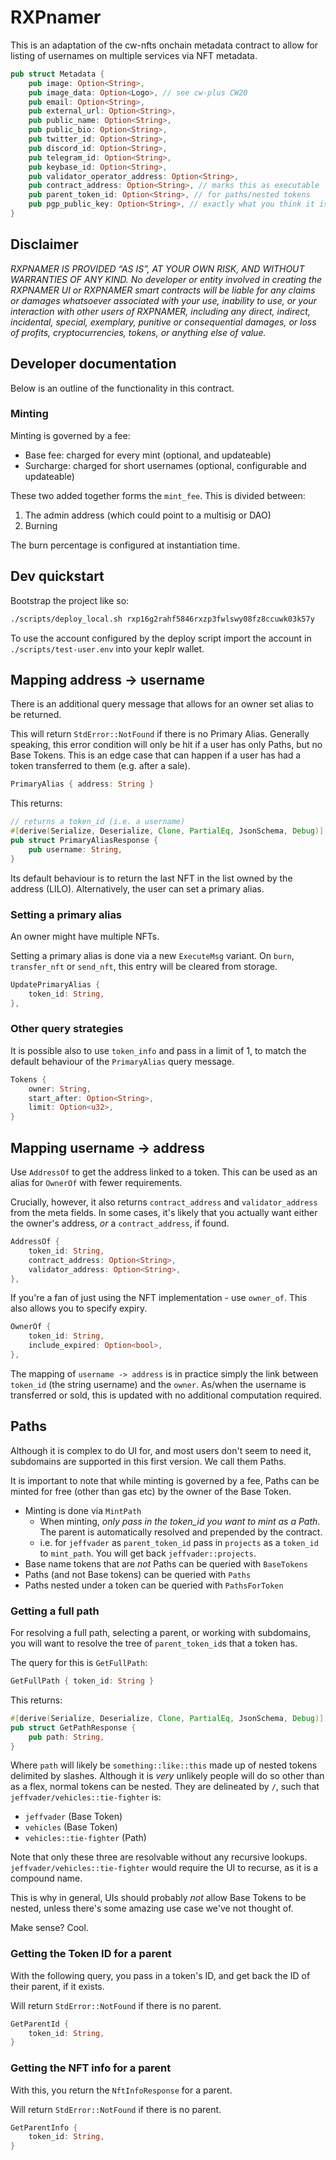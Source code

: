 # RXPnamer

This is an adaptation of the cw-nfts onchain metadata contract to
allow for listing of usernames on multiple services via NFT metadata.

```rust
pub struct Metadata {
    pub image: Option<String>,
    pub image_data: Option<Logo>, // see cw-plus CW20
    pub email: Option<String>,
    pub external_url: Option<String>,
    pub public_name: Option<String>,
    pub public_bio: Option<String>,
    pub twitter_id: Option<String>,
    pub discord_id: Option<String>,
    pub telegram_id: Option<String>,
    pub keybase_id: Option<String>,
    pub validator_operator_address: Option<String>,
    pub contract_address: Option<String>, // marks this as executable
    pub parent_token_id: Option<String>, // for paths/nested tokens
    pub pgp_public_key: Option<String>, // exactly what you think it is
}
```
## Disclaimer

_RXPNAMER IS PROVIDED “AS IS”, AT YOUR OWN RISK, AND WITHOUT WARRANTIES OF ANY KIND. No developer or entity involved in creating the RXPNAMER UI or RXPNAMER smart contracts will be liable for any claims or damages whatsoever associated with your use, inability to use, or your interaction with other users of RXPNAMER, including any direct, indirect, incidental, special, exemplary, punitive or consequential damages, or loss of profits, cryptocurrencies, tokens, or anything else of value._

## Developer documentation

Below is an outline of the functionality in this contract.

### Minting

Minting is governed by a fee:

- Base fee: charged for every mint (optional, and updateable)
- Surcharge: charged for short usernames (optional, configurable and updateable)

These two added together forms the `mint_fee`. This is divided between:

1. The admin address (which could point to a multisig or DAO)
2. Burning

The burn percentage is configured at instantiation time.

## Dev quickstart

Bootstrap the project like so:

```bash
./scripts/deploy_local.sh rxp16g2rahf5846rxzp3fwlswy08fz8ccuwk03k57y
```

To use the account configured by the deploy script import the account
in `./scripts/test-user.env` into your keplr wallet.

## Mapping address -> username

There is an additional query message that allows for an owner set
alias to be returned.

This will return `StdError::NotFound` if there is no Primary Alias.
Generally speaking, this error condition will only be hit if a user has only Paths, but no Base Tokens.
This is an edge case that can happen if a user has had a token transferred to them (e.g. after a sale).

```rust
PrimaryAlias { address: String }
```

This returns:

```rust
// returns a token_id (i.e. a username)
#[derive(Serialize, Deserialize, Clone, PartialEq, JsonSchema, Debug)]
pub struct PrimaryAliasResponse {
    pub username: String,
}
```

Its default behaviour is to return the last NFT in the list owned by
the address (LILO). Alternatively, the user can set a primary alias.

### Setting a primary alias

An owner might have multiple NFTs.

Setting a primary alias is done via a new `ExecuteMsg` variant. On
`burn`, `transfer_nft` or `send_nft`, this entry will be cleared from
storage.

```rust
UpdatePrimaryAlias {
    token_id: String,
},
```

### Other query strategies

It is possible also to use `token_info` and pass in a limit of 1, to
match the default behaviour of the `PrimaryAlias` query message.

```rust
Tokens {
    owner: String,
    start_after: Option<String>,
    limit: Option<u32>,
}
```

## Mapping username -> address

Use `AddressOf` to get the address linked to a token. This can be used as an alias for `OwnerOf` with fewer requirements.

Crucially, however, it also returns `contract_address` and `validator_address` from the meta fields. In some cases, it's likely that you actually want either the owner's address, _or_ a `contract_address`, if found.

```rust
AddressOf {
    token_id: String,
    contract_address: Option<String>,
    validator_address: Option<String>,
},
```

If you're a fan of just using the NFT implementation - use `owner_of`. This also allows you to specify expiry.

```rust
OwnerOf {
    token_id: String,
    include_expired: Option<bool>,
},
```

The mapping of `username -> address` is in practice simply the link
between `token_id` (the string username) and the `owner`. As/when the
username is transferred or sold, this is updated with no additional
computation required.

## Paths

Although it is complex to do UI for, and most users don't seem to need it, subdomains are supported in this first version. We call them Paths.

It is important to note that while minting is governed by a fee, Paths can be minted for free (other than gas etc) by the owner of the Base Token.

- Minting is done via `MintPath`
    - When minting, _only pass in the token_id you want to mint as a Path_. The parent is automatically resolved and prepended by the contract.
    - i.e. for `jeffvader` as `parent_token_id` pass in `projects` as a `token_id` to `mint_path`. You will get back `jeffvader::projects`.
- Base name tokens that are _not_ Paths can be queried with `BaseTokens`
- Paths (and not Base tokens) can be queried with `Paths`
- Paths nested under a token can be queried with `PathsForToken`

### Getting a full path

For resolving a full path, selecting a parent, or working with subdomains, you will want to resolve the tree of `parent_token_id`s that a token has.

The query for this is `GetFullPath`:

```rust
GetFullPath { token_id: String }
```

This returns:

```rust
#[derive(Serialize, Deserialize, Clone, PartialEq, JsonSchema, Debug)]
pub struct GetPathResponse {
    pub path: String,
}
```

Where `path` will likely be `something::like::this` made up of nested tokens delimited by slashes.
Although it is _very_ unlikely people will do so other than as a flex, normal tokens can be nested.
They are delineated by `/`, such that `jeffvader/vehicles::tie-fighter` is:

- `jeffvader` (Base Token)
- `vehicles` (Base Token)
- `vehicles::tie-fighter` (Path)

Note that only these three are resolvable without any recursive lookups. `jeffvader/vehicles::tie-fighter` would require the UI to recurse, as it is a compound name.

This is why in general, UIs should probably _not_ allow Base Tokens to be nested, unless there's some amazing use case we've not thought of.

Make sense? Cool.

### Getting the Token ID for a parent

With the following query, you pass in a token's ID, and get back the ID of their parent, if it exists.

Will return `StdError::NotFound` if there is no parent.

```rust
GetParentId {
    token_id: String,
}
```

### Getting the NFT info for a parent

With this, you return the `NftInfoResponse` for a parent.

Will return `StdError::NotFound` if there is no parent.

```rust
GetParentInfo {
    token_id: String,
}
```
